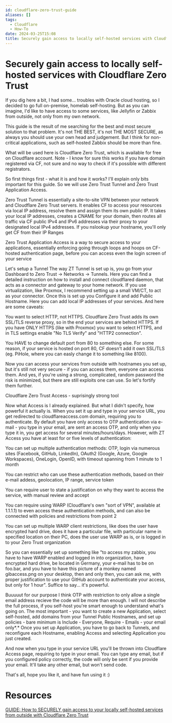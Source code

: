 ```yaml
---
id: cloudflare-zero-trust-guide
aliases: []
tags:
  - Cloudflare
  - How-To
date: 2024-03-25T15:08
title: Securely gain access to locally self-hosted services with Cloudflare Zero Trust
---
```

<!-- 2024-03-25-1508 (March 25, 2024 3:08 PM) -->

# Securely gain access to locally self-hosted services with Cloudflare Zero Trust
If you dig here a bit, I had some... troubles with Oracle cloud hosting, so I decided to go full on-premise, homelab self-hosting. But as you can imagine, I'd like to have access to some services, like Jellyfin or Zabbix from outside, not only from my own network.

This guide is the result of me searching for the best and most secure solution to that problem. It's not THE BEST, it's not THE MOST SECURE, as always you should use your own head and judgement. But I think for non-critical applications, such as self-hosted Zabbix should be more than fine.

What will be used here is Cloudflare Zero Trust, which is available for free on Cloudflare account. Note - I know for sure this works if you have domain registered via CF, not sure and no way to check if it's possible with different registrators.

So first things first - what it is and how it works?
I'll explain only bits important for this guide. So we will use Zero Trust Tunnel and Zero Trust Application Access.

Zero Trust Tunnel is essentially a site-to-site VPN between your network and Cloudflare Zero Trust servers. It enables CF to access your resources via local IP address, resolve them and assign them its own public IP. It takes your local IP addresses, creates a CNAME for your domain, then routes all traffic via CF public IPv4 and IPv6 addresses via their proxy to your designated local IPv4 addresses. If you nslookup your hostname, you'll only get CF from their IP Ranges

Zero Trust Application Access is a way to secure access to your applications, essentially enforcing going through loops and hoops on CF-hosted authentication page, before you can access even the login screen of your service

Let's setup a Tunnel
The way ZT Tunnel is set up is, you go from your Dashboard to Zero Trust -> Networks -> Tunnels. Here you can find a detailed instruction on how to install and connect cloudflared daemon, that acts as a connector and gateway to your home network. If you use virtualization, like Proxmox, I recommend setting up a small VM/CT, to act as your connector.
Once this is set up you Configure it and add Public Hostname. Here you can add local IP addresses of your services. And here are some caveats:

You want to select HTTP, not HTTPS. Cloudflare Zero Trust adds its own SSL/TLS reverse proxy, so in the end your services are behind HTTPS. If you have ONLY HTTPS (like with Proxmox) you want to select HTTPS, and in TLS settings enable "No TLS Verify" and "HTTP2 connection".

You HAVE to change default port from 80 to something else. For some reason, if your service is hosted on port 80, CF doesn't add it own SSL/TLS (eg. PiHole, where you can easly change it to something like 8100).

Now you can access your services from outside with hostnames you set up, but it's still not very secure - if you can access them, everyone can access them. And yes, if you're using a strong, complicated, random password the risk is minimized, but there are still exploits one can use. So let's fortify them further.

Cloudflare Zero Trust Access - suprisingly strong tool

Now what Access is I already explained. But what I didn't specify, how powerful it actually is. When you set it up and type in your service URL, you get redirected to cloudflareaccess.com domain, requiring you to authenticate. By default you have only access to OTP authentication via e-mail - you type in your email, are sent an access OTP, and only when you type it in, you get access for several minutes/hours/days. However, with ZT Access you have at least for or five levels of authentication:

You can set up multiple authentication methods: OTP, login via numerous sites (Facebook, GitHub, LinkedIn), OAuth2 (Google, Azure, Google Workspaces), OneLogin, OpenID, with timeout spanning from 1 minute to 1 month

You can restrict who can use these authentication methods, based on their e-mail addess, geolocation, IP range, service token

You can require user to state a justification on why they want to access the service, with manual review and accept

You can require using WARP (Cloudflare's own "sort of VPN", available at 1.1.1.1) to even access these authentication methods, and can also be connected with policies and restrictions from point 2

You can set up multiple WARP client restrictions, like does the user have encrypted hard drive, does it have a particular file, with particular name in specified location on their PC, does the user use WARP as is, or is logged in to your Zero Trust organization

So you can essentially set up something like "to access my zabbix, you have to have WARP enabled and logged in into organization, have encrypted hard drive, be located in Germany, your e-mail has to be on foo.bar, and you have to have this picture of a monkey named gibaccess.png on your desktop, then and only then, you can ask me, with proper justification to use your GitHub account to authenticate your access, but only for 1 hour". Suffice to say... it's powerful.

Buuuuut for our purpose I think OTP with restriction to only allow a single email address recieve the code will be more than enough. I will not describe the full process, if you self-host you're smart enough to understand what's going on. The most important - you want to create a new Application, select self-hosted, add domains from your Tunnel Public Hostnames, and set up policies - bare minimum is Include - Everyone, Require - Emails - your email only*.*
Once you set up Application, you have to go back to Tunnels, and reconfigure each Hostname, enabling Access and selecting Application you just created.

And now when you type in your service URL you'll be thrown into Cloudflare Access page, requiring to type in your email. You can type any email, but if you configured policy correctly, the code will only be sent if you provide your email. It'll take any other email, but won't send code.

That's all, hope you like it, and have fun using it :)

# Resources
[GUIDE: How to SECURELY gain access to your locally self-hosted services from outside with Cloudflare Zero Trust](https://www.reddit.com/r/selfhosted/comments/1bf9si9/guide_how_to_securely_gain_access_to_your_locally/?share_id=eLXIreh1-OBs3cjXq89Ow)
